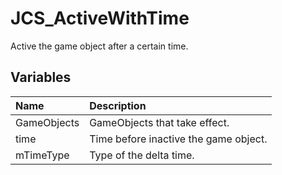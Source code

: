 # JCS_ActiveWithTime

Active the game object after a certain time.

## Variables

| Name           | Description                          |
|:---------------|:-------------------------------------|
| GameObjects    | GameObjects that take effect.        |
| time           | Time before inactive the game object. |
| mTimeType      | Type of the delta time.              |

